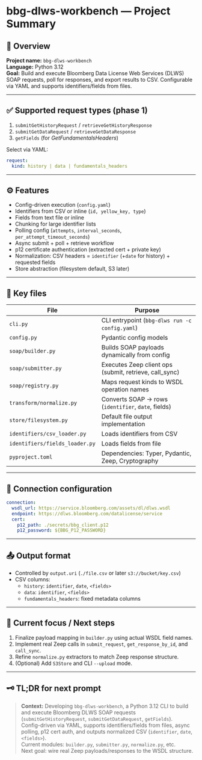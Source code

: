 
# bbg-dlws-workbench — Project Summary

## 🧠 Overview
**Project name:** `bbg-dlws-workbench`  
**Language:** Python 3.12  
**Goal:** Build and execute Bloomberg Data License Web Services (DLWS) SOAP requests, poll for responses, and export results to CSV. Configurable via YAML and supports identifiers/fields from files.

---

## ✅ Supported request types (phase 1)
1. `submitGetHistoryRequest` / `retrieveGetHistoryResponse`
2. `submitGetDataRequest` / `retrieveGetDataResponse`
3. `getFields` (for *GetFundamentalsHeaders*)

Select via YAML:
```yaml
request:
  kind: history | data | fundamentals_headers
```

---

## ⚙️ Features
- Config-driven execution (`config.yaml`)
- Identifiers from CSV or inline (`id, yellow_key, type`)
- Fields from text file or inline
- Chunking for large identifier lists
- Polling config (`attempts`, `interval_seconds`, `per_attempt_timeout_seconds`)
- Async submit + poll + retrieve workflow
- p12 certificate authentication (extracted cert + private key)
- Normalization: CSV headers = `identifier` (+`date` for history) + requested fields
- Store abstraction (filesystem default, S3 later)

---

## 🧩 Key files
| File | Purpose |
|------|----------|
| `cli.py` | CLI entrypoint (`bbg-dlws run -c config.yaml`) |
| `config.py` | Pydantic config models |
| `soap/builder.py` | Builds SOAP payloads dynamically from config |
| `soap/submitter.py` | Executes Zeep client ops (submit, retrieve, call_sync) |
| `soap/registry.py` | Maps request kinds to WSDL operation names |
| `transform/normalize.py` | Converts SOAP → rows (`identifier`, `date`, fields) |
| `store/filesystem.py` | Default file output implementation |
| `identifiers/csv_loader.py` | Loads identifiers from CSV |
| `identifiers/fields_loader.py` | Loads fields from file |
| `pyproject.toml` | Dependencies: Typer, Pydantic, Zeep, Cryptography |

---

## 🔐 Connection configuration
```yaml
connection:
  wsdl_url: https://service.bloomberg.com/assets/dl/dlws.wsdl
  endpoint: https://dlws.bloomberg.com/datalicense/service
  cert:
    p12_path: ./secrets/bbg_client.p12
    p12_password: ${BBG_P12_PASSWORD}
```

---

## 📤 Output format
- Controlled by `output.uri` (`./file.csv` or later `s3://bucket/key.csv`)
- CSV columns:
  - `history`: `identifier`, `date`, `<fields>`
  - `data`: `identifier`, `<fields>`
  - `fundamentals_headers`: fixed metadata columns

---

## 🧱 Current focus / Next steps
1. Finalize payload mapping in `builder.py` using actual WSDL field names.
2. Implement real Zeep calls in `submit_request`, `get_response_by_id`, and `call_sync`.
3. Refine `normalize.py` extractors to match Zeep response structure.
4. (Optional) Add `S3Store` and CLI `--upload` mode.

---

## 🗝️ TL;DR for next prompt
> **Context:** Developing `bbg-dlws-workbench`, a Python 3.12 CLI to build and execute Bloomberg DLWS SOAP requests (`submitGetHistoryRequest`, `submitGetDataRequest`, `getFields`).  
> Config-driven via YAML, supports identifiers/fields from files, async polling, p12 cert auth, and outputs normalized CSV (`identifier`, `date`, `<fields>`).  
> Current modules: `builder.py`, `submitter.py`, `normalize.py`, etc.  
> Next goal: wire real Zeep payloads/responses to the WSDL structure.
